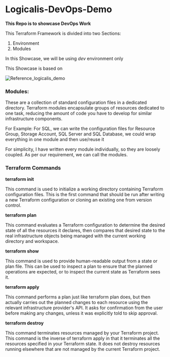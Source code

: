 # Logicalis-DevOps-Demo
**This Repo is to showcase DevOps Work**

This Terraform Framework is divided into two Sections:
1.  Environment
2.  Modules

In this Showcase, we will be using *dev* environment only

This Showcase is based on 

![Reference_logicalis_demo](https://user-images.githubusercontent.com/22361420/186303246-3ea1e4fb-d274-4ac5-a4ba-b0b1588a0d85.png)

### Modules: ###
These are a collection of standard configuration files in a dedicated  directory. Terraform modules encapsulate groups of resources dedicated to one task, reducing the amount of code you have to develop for similar infrastructure components.

For Example: For SQL, we can write the configuration files for Resource Group, Storage Account, SQL Server and SQL Database, we could wrap everything in one module and then use/reuse it

For simplicity, I have written every module individually, so they are loosely coupled. As per our requirement, we can call the modules.

### Terraform Commands 

**terraform init**

This command is used to initialize a working directory containing Terraform configuration files. This is the first command that should be run after writing a new Terraform configuration or cloning an existing one from version control.

**terraform plan**

This command evaluates a Terraform configuration to determine the desired state of all the resources it declares, then compares that desired state to the real infrastructure objects being managed with the current working directory and workspace.

**terraform show**

This command is used to provide human-readable output from a state or plan file. This can be used to inspect a plan to ensure that the planned operations are expected, or to inspect the current state as Terraform sees it.

**terraform apply**

This command performs a plan just like terraform plan does, but then actually carries out the planned changes to each resource using the relevant infrastructure provider's API. It asks for confirmation from the user before making any changes, unless it was explicitly told to skip approval.

**terraform destroy**

This command terminates resources managed by your Terraform project. This command is the inverse of terraform apply in that it terminates all the resources specified in your Terraform state. It does not destroy resources running elsewhere that are not managed by the current Terraform project.

